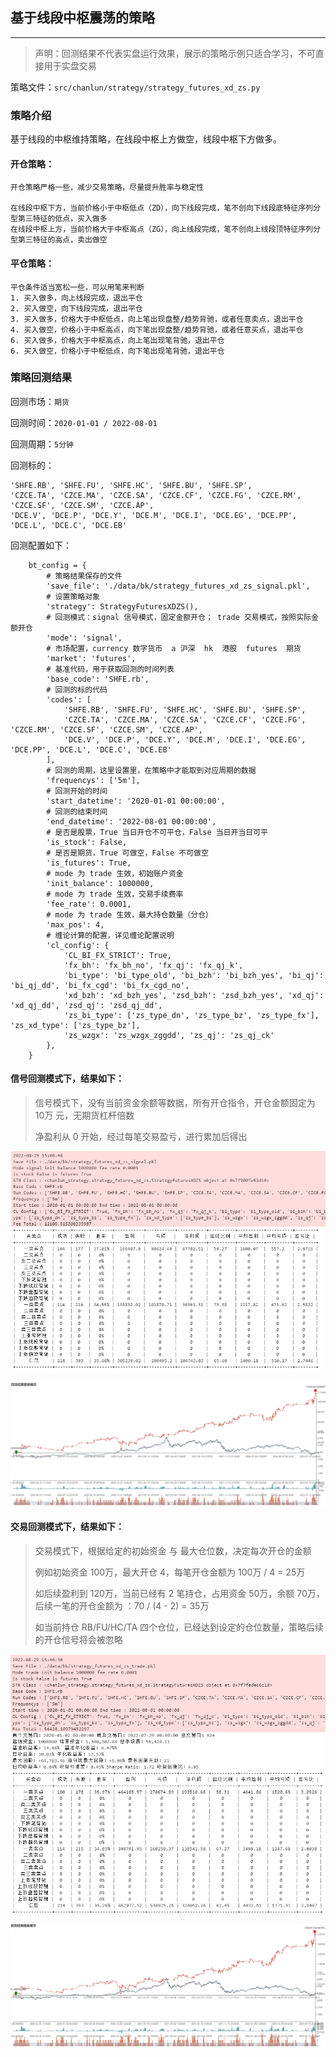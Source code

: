 ## 基于线段中枢震荡的策略

---

> 声明：回测结果不代表实盘运行效果，展示的策略示例只适合学习，不可直接用于实盘交易

策略文件：`src/chanlun/strategy/strategy_futures_xd_zs.py`

### 策略介绍

基于线段的中枢维持策略，在线段中枢上方做空，线段中枢下方做多。

#### 开仓策略：

    开仓策略严格一些，减少交易策略，尽量提升胜率与稳定性

    在线段中枢下方，当前价格小于中枢低点（ZD），向下线段完成，笔不创向下线段底特征序列分型第三特征的低点，买入做多
    在线段中枢上方，当前价格大于中枢高点（ZG），向上线段完成，笔不创向上线段顶特征序列分型第三特征的高点，卖出做空

#### 平仓策略：

    平仓条件适当宽松一些，可以用笔来判断
    1. 买入做多，向上线段完成，退出平仓
    2. 买入做空，向下线段完成，退出平仓
    3. 买入做多，价格大于中枢低点，向上笔出现盘整/趋势背驰，或者任意卖点，退出平仓
    4. 买入做空，价格小于中枢高点，向下笔出现盘整/趋势背驰，或者任意买点，退出平仓
    6. 买入做多，价格大于中枢高点，向上笔出现笔背驰，退出平仓
    6. 买入做空，价格小于中枢低点，向下笔出现笔背驰，退出平仓

### 策略回测结果

回测市场：`期货`

回测时间：`2020-01-01 / 2022-08-01`

回测周期：`5分钟`

回测标的：

    'SHFE.RB', 'SHFE.FU', 'SHFE.HC', 'SHFE.BU', 'SHFE.SP',
    'CZCE.TA', 'CZCE.MA', 'CZCE.SA', 'CZCE.CF', 'CZCE.FG', 'CZCE.RM', 'CZCE.SF', 'CZCE.SM', 'CZCE.AP',
    'DCE.V', 'DCE.P', 'DCE.Y', 'DCE.M', 'DCE.I', 'DCE.EG', 'DCE.PP', 'DCE.L', 'DCE.C', 'DCE.EB'

回测配置如下：

        bt_config = {
            # 策略结果保存的文件
            'save_file': './data/bk/strategy_futures_xd_zs_signal.pkl',
            # 设置策略对象
            'strategy': StrategyFuturesXDZS(),
            # 回测模式：signal 信号模式，固定金额开仓； trade 交易模式，按照实际金额开仓
            'mode': 'signal',
            # 市场配置，currency 数字货币  a 沪深  hk  港股  futures  期货
            'market': 'futures',
            # 基准代码，用于获取回测的时间列表
            'base_code': 'SHFE.rb',
            # 回测的标的代码
            'codes': [
                'SHFE.RB', 'SHFE.FU', 'SHFE.HC', 'SHFE.BU', 'SHFE.SP',
                'CZCE.TA', 'CZCE.MA', 'CZCE.SA', 'CZCE.CF', 'CZCE.FG', 'CZCE.RM', 'CZCE.SF', 'CZCE.SM', 'CZCE.AP',
                'DCE.V', 'DCE.P', 'DCE.Y', 'DCE.M', 'DCE.I', 'DCE.EG', 'DCE.PP', 'DCE.L', 'DCE.C', 'DCE.EB'
            ],
            # 回测的周期，这里设置里，在策略中才能取到对应周期的数据
            'frequencys': ['5m'],
            # 回测开始的时间
            'start_datetime': '2020-01-01 00:00:00',
            # 回测的结束时间
            'end_datetime': '2022-08-01 00:00:00',
            # 是否是股票，True 当日开仓不可平仓，False 当日开当日可平
            'is_stock': False,
            # 是否是期货，True 可做空，False 不可做空
            'is_futures': True,
            # mode 为 trade 生效，初始账户资金
            'init_balance': 1000000,
            # mode 为 trade 生效，交易手续费率
            'fee_rate': 0.0001,
            # mode 为 trade 生效，最大持仓数量（分仓）
            'max_pos': 4,
            # 缠论计算的配置，详见缠论配置说明
            'cl_config': {
                'CL_BI_FX_STRICT': True,
                'fx_bh': 'fx_bh_no', 'fx_qj': 'fx_qj_k',
                'bi_type': 'bi_type_old', 'bi_bzh': 'bi_bzh_yes', 'bi_qj': 'bi_qj_dd', 'bi_fx_cgd': 'bi_fx_cgd_no',
                'xd_bzh': 'xd_bzh_yes', 'zsd_bzh': 'zsd_bzh_yes', 'xd_qj': 'xd_qj_dd', 'zsd_qj': 'zsd_qj_dd',
                'zs_bi_type': ['zs_type_dn', 'zs_type_bz', 'zs_type_fx'], 'zs_xd_type': ['zs_type_bz'],
                'zs_wzgx': 'zs_wzgx_zggdd', 'zs_qj': 'zs_qj_ck'
            },
        }

#### 信号回测模式下，结果如下：

> 信号模式下，没有当前资金余额等数据，所有开仓指令，开仓金额固定为 10万 元，无期货杠杆倍数
> 
> 净盈利从 0 开始，经过每笔交易盈亏，进行累加后得出

![期货线段中枢震荡策略-表格](img/strategy_futures_xd_zs_signal.png)

![期货线段中枢震荡策略-图标](img/strategy_futures_xd_zs_signal_chart.png)

#### 交易回测模式下，结果如下：

> 交易模式下，根据给定的初始资金 与 最大仓位数，决定每次开仓的金额
> 
> 例如初始资金 100万，最大开仓 4，每笔开仓金额为 100万 / 4 = 25万
> 
> 如后续盈利到 120万，当前已经有 2 笔持仓，占用资金 50万，余额 70万，后续一笔的开仓金额为 ：70 / (4 - 2) = 35万
> 
> 如当前持仓 RB/FU/HC/TA 四个仓位，已经达到设定的仓位数量，策略后续的开仓信号将会被忽略

![期货线段中枢震荡策略-表格](img/strategy_futures_xd_zs_trade.png)

![期货线段中枢震荡策略-图标](img/strategy_futures_xd_zs_trade_chart.png)

